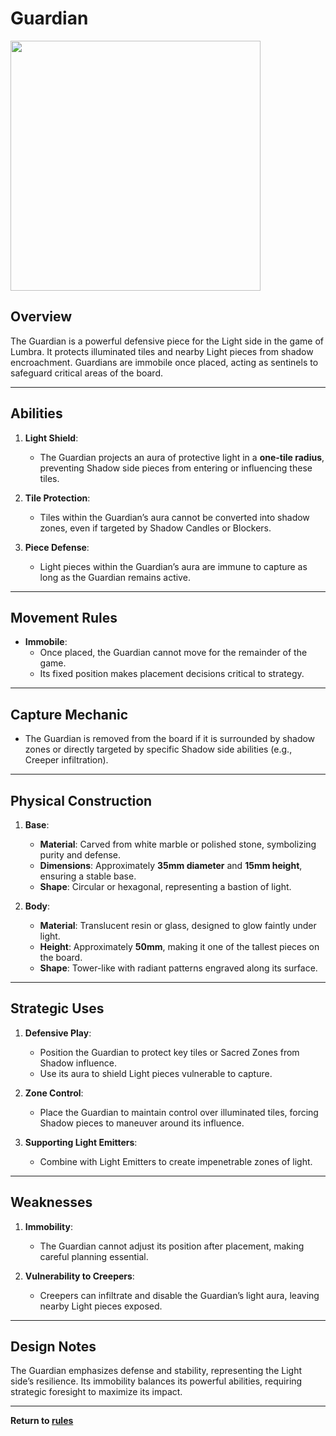 # Guardian
<img src="https://github.com/CHI-CityTech/Blended-Shadow-Puppet/blob/main/CLane/Lumbra/assets/images/DALL·E%202024-11-16%2013.56.24%20-%20Guardian%20game%20piece%20for%20Lumbra.png" width="400" />


## **Overview**
The Guardian is a powerful defensive piece for the Light side in the game of Lumbra. It protects illuminated tiles and nearby Light pieces from shadow encroachment. Guardians are immobile once placed, acting as sentinels to safeguard critical areas of the board.

---

## **Abilities**
1. **Light Shield**:
   - The Guardian projects an aura of protective light in a **one-tile radius**, preventing Shadow side pieces from entering or influencing these tiles.

2. **Tile Protection**:
   - Tiles within the Guardian’s aura cannot be converted into shadow zones, even if targeted by Shadow Candles or Blockers.

3. **Piece Defense**:
   - Light pieces within the Guardian’s aura are immune to capture as long as the Guardian remains active.

---

## **Movement Rules**
- **Immobile**:
  - Once placed, the Guardian cannot move for the remainder of the game.
  - Its fixed position makes placement decisions critical to strategy.

---

## **Capture Mechanic**
- The Guardian is removed from the board if it is surrounded by shadow zones or directly targeted by specific Shadow side abilities (e.g., Creeper infiltration).

---

## **Physical Construction**
1. **Base**:
   - **Material**: Carved from white marble or polished stone, symbolizing purity and defense.
   - **Dimensions**: Approximately **35mm diameter** and **15mm height**, ensuring a stable base.
   - **Shape**: Circular or hexagonal, representing a bastion of light.

2. **Body**:
   - **Material**: Translucent resin or glass, designed to glow faintly under light.
   - **Height**: Approximately **50mm**, making it one of the tallest pieces on the board.
   - **Shape**: Tower-like with radiant patterns engraved along its surface.

---

## **Strategic Uses**
1. **Defensive Play**:
   - Position the Guardian to protect key tiles or Sacred Zones from Shadow influence.
   - Use its aura to shield Light pieces vulnerable to capture.

2. **Zone Control**:
   - Place the Guardian to maintain control over illuminated tiles, forcing Shadow pieces to maneuver around its influence.

3. **Supporting Light Emitters**:
   - Combine with Light Emitters to create impenetrable zones of light.

---

## **Weaknesses**
1. **Immobility**:
   - The Guardian cannot adjust its position after placement, making careful planning essential.

2. **Vulnerability to Creepers**:
   - Creepers can infiltrate and disable the Guardian’s light aura, leaving nearby Light pieces exposed.

---

## **Design Notes**
The Guardian emphasizes defense and stability, representing the Light side’s resilience. Its immobility balances its powerful abilities, requiring strategic foresight to maximize its impact.

---

**Return to [rules](https://github.com/CHI-CityTech/Blended-Shadow-Puppet/tree/main/CLane/Lumbra/rules)**
